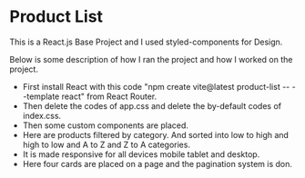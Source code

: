 # Product List 

This is a React.js Base Project and I used styled-components for Design.

Below is some description of how I ran the project and how I worked on the project.

- First install React with this code "npm create vite@latest product-list -- --template react" from React Router.
- Then delete the codes of app.css and delete the by-default codes of index.css.
- Then some custom components are placed.
- Here are products filtered by category. And sorted into low to high and high to low and A to Z and Z to A categories.
- It is made responsive for all devices mobile tablet and desktop.
- Here four cards are placed on a page and the pagination system is don.
